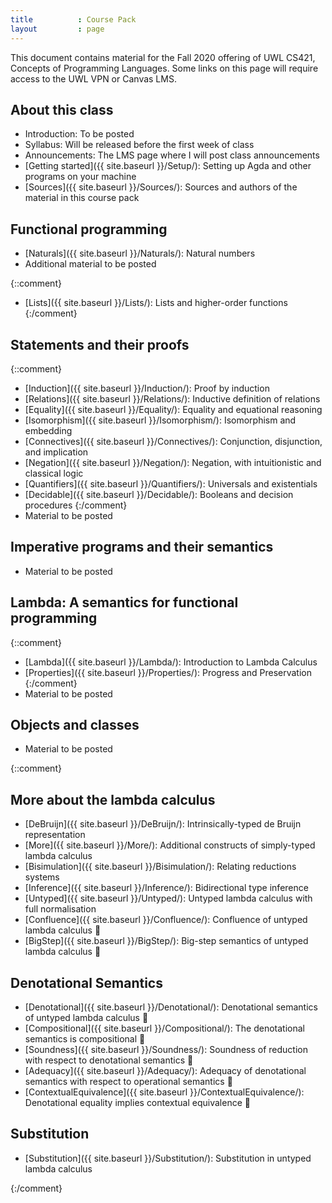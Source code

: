 ```yaml
---
title          : Course Pack
layout         : page
---
```


This document contains material for the Fall 2020 offering of UWL
CS421, Concepts of Programming Languages.  Some links on this page
will require access to the UWL VPN or Canvas LMS.

## About this class

  - Introduction: To be posted
  - Syllabus: Will be released before the first week of class
  - Announcements: The LMS page where I will post class announcements
  - [Getting started]({{ site.baseurl }}/Setup/): Setting up Agda
    and other programs on your machine
  - [Sources]({{ site.baseurl }}/Sources/): Sources and authors of the
    material in this course pack

## Functional programming

  - [Naturals]({{ site.baseurl }}/Naturals/): Natural numbers
  - Additional material to be posted

{::comment}
  - [Lists]({{ site.baseurl }}/Lists/): Lists and higher-order functions
{:/comment}


## Statements and their proofs

{::comment}
  - [Induction]({{ site.baseurl }}/Induction/): Proof by induction
  - [Relations]({{ site.baseurl }}/Relations/): Inductive definition of relations
  - [Equality]({{ site.baseurl }}/Equality/): Equality and equational reasoning
  - [Isomorphism]({{ site.baseurl }}/Isomorphism/): Isomorphism and embedding
  - [Connectives]({{ site.baseurl }}/Connectives/): Conjunction, disjunction, and implication
  - [Negation]({{ site.baseurl }}/Negation/): Negation, with intuitionistic and classical logic
  - [Quantifiers]({{ site.baseurl }}/Quantifiers/): Universals and existentials
  - [Decidable]({{ site.baseurl }}/Decidable/): Booleans and decision procedures
{:/comment}
  - Material to be posted

## Imperative programs and their semantics
  - Material to be posted

## Lambda: A semantics for functional programming

{::comment}
  - [Lambda]({{ site.baseurl }}/Lambda/): Introduction to Lambda Calculus
  - [Properties]({{ site.baseurl }}/Properties/): Progress and Preservation
{:/comment}
  - Material to be posted

## Objects and classes
  - Material to be posted

{::comment}

## More about the lambda calculus

  - [DeBruijn]({{ site.baseurl }}/DeBruijn/): Intrinsically-typed de Bruijn representation
  - [More]({{ site.baseurl }}/More/): Additional constructs of simply-typed lambda calculus
  - [Bisimulation]({{ site.baseurl }}/Bisimulation/): Relating reductions systems
  - [Inference]({{ site.baseurl }}/Inference/): Bidirectional type inference
  - [Untyped]({{ site.baseurl }}/Untyped/): Untyped lambda calculus with full normalisation
  - [Confluence]({{ site.baseurl }}/Confluence/): Confluence of untyped lambda calculus 🚧
  - [BigStep]({{ site.baseurl }}/BigStep/): Big-step semantics of untyped lambda calculus 🚧

## Denotational Semantics

  - [Denotational]({{ site.baseurl }}/Denotational/): Denotational semantics of untyped lambda calculus 🚧
  - [Compositional]({{ site.baseurl }}/Compositional/): The denotational semantics is compositional 🚧
  - [Soundness]({{ site.baseurl }}/Soundness/): Soundness of reduction with respect to denotational semantics 🚧
  - [Adequacy]({{ site.baseurl }}/Adequacy/): Adequacy of denotational semantics with respect to operational semantics 🚧
  - [ContextualEquivalence]({{ site.baseurl }}/ContextualEquivalence/): Denotational equality implies contextual equivalence 🚧

## Substitution

  - [Substitution]({{ site.baseurl }}/Substitution/): Substitution in untyped lambda calculus

{:/comment}

